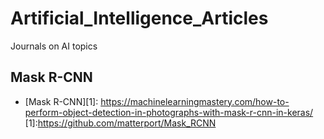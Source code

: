# Artificial_Intelligence_Articles
Journals on AI topics

## Mask R-CNN
* [Mask R-CNN][1]:
https://machinelearningmastery.com/how-to-perform-object-detection-in-photographs-with-mask-r-cnn-in-keras/
[1]:https://github.com/matterport/Mask_RCNN
